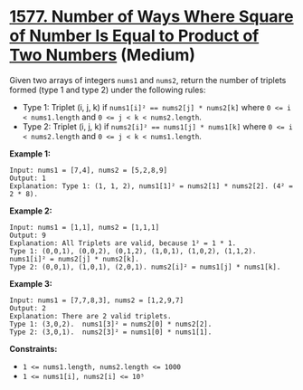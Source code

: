 # [1577. Number of Ways Where Square of Number Is Equal to Product of Two Numbers][link] (Medium)

[link]: https://leetcode.com/problems/number-of-ways-where-square-of-number-is-equal-to-product-of-two-numbers/

Given two arrays of integers `nums1` and `nums2`, return the number of triplets formed (type 1 and
type 2) under the following rules:

- Type 1: Triplet (i, j, k) if `nums1[i]² == nums2[j] * nums2[k]` where `0 <= i < nums1.length` and
`0 <= j < k < nums2.length`.
- Type 2: Triplet (i, j, k) if `nums2[i]² == nums1[j] * nums1[k]` where `0 <= i < nums2.length` and
`0 <= j < k < nums1.length`.

**Example 1:**

```
Input: nums1 = [7,4], nums2 = [5,2,8,9]
Output: 1
Explanation: Type 1: (1, 1, 2), nums1[1]² = nums2[1] * nums2[2]. (4² = 2 * 8).
```

**Example 2:**

```
Input: nums1 = [1,1], nums2 = [1,1,1]
Output: 9
Explanation: All Triplets are valid, because 1² = 1 * 1.
Type 1: (0,0,1), (0,0,2), (0,1,2), (1,0,1), (1,0,2), (1,1,2).  nums1[i]² = nums2[j] * nums2[k].
Type 2: (0,0,1), (1,0,1), (2,0,1). nums2[i]² = nums1[j] * nums1[k].
```

**Example 3:**

```
Input: nums1 = [7,7,8,3], nums2 = [1,2,9,7]
Output: 2
Explanation: There are 2 valid triplets.
Type 1: (3,0,2).  nums1[3]² = nums2[0] * nums2[2].
Type 2: (3,0,1).  nums2[3]² = nums1[0] * nums1[1].
```

**Constraints:**

- `1 <= nums1.length, nums2.length <= 1000`
- `1 <= nums1[i], nums2[i] <= 10⁵`
